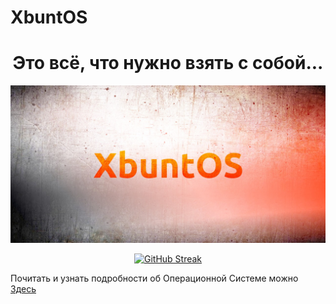 # XbuntOS

<div id="header" align="center">


<h1>Это всё, что нужно взять с собой...</h1>

![XbuntOS](https://github.com/whitepingvin/xbuntos/blob/main/img/xbuntos_banner.jpg)

[![GitHub Streak](http://github-readme-streak-stats.herokuapp.com/?user=whitepingvin&theme=white&background=ffffff)](https://git.io/streak-stats)

</div>

Почитать и узнать подробности об Операционной Системе можно [Здесь](https://whitepingvin.github.io/xbuntos)
